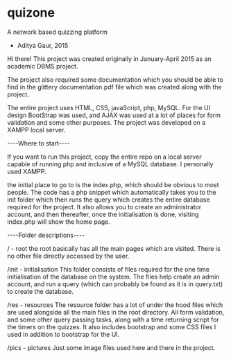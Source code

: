# quizone
A network based quizzing platform
- Aditya Gaur, 2015

Hi there!
This project was created originally in January-April 2015 as an academic DBMS project.

The project also required some documentation which you should be able to find in the glittery documentation.pdf
file which was created along with the project.

The entire project uses HTML, CSS, javaScript, php, MySQL. For the UI design BootStrap was used, and AJAX was used at a lot
of places for form validation and some other purposes. The project was developed on a XAMPP local server.

----Where to start----

If you want to run this project, copy the entire repo on a local server capable of running php and inclusive of a MySQL database.
I personally used XAMPP.

the initial place to go to is the index.php, which should be obvious to most people. The code has a php snippet which
automatically takes you to the init folder which then runs the query which creates the entire database required for the project.
It also allows you to create an administrator account, and then thereafter, once the initialisation is done, visiting index.php 
will show the home page.

----Folder descriptions----

/ - root
the root basically has all the main pages which are visited. There is no other file directly accessed by the user.

/init - initialisation
This folder consists of files required for the one time initialisation of the database on the system. The files help create an
admin account, and run a query (which can probably be found as it is in query.txt) to create the database.

/res - resources
The resource folder has a lot of under the hood files which are used alongside all the main files in the root directory.
All form validation, and some other query passing tasks, along with a time returning script for the timers on the quizzes.
It also includes bootstrap and some CSS files I used in addition to bootstrap for the UI.

/pics - pictures
Just some image files used here and there in the project.

